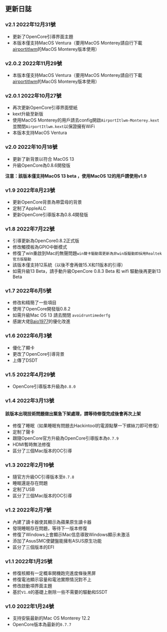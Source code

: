 ## 更新日誌

### v2.1 2022年12月31號
- 更新了OpenCore引導界面主題
- 本版本僅支持MacOS Ventura（要用MacOS Monterey請自行下載[airportitlwm](https://github.com/OpenIntelWireless/itlwm/releases/tag/v2.1.0)的MacOS Monterey版本使用）

### v2.0.2 2022年11月29號
- 本版本僅支持MacOS Ventura（要用MacOS Monterey請自行下載[airportitlwm](https://github.com/OpenIntelWireless/itlwm/releases/tag/v2.1.0)的MacOS Monterey版本使用）

### v2.0.1 2022年10月27號
- 再次更新OpenCore引導界面壁紙
- kext升級至新版
- 使用MacOS Monterey的用戶請去config開啟`AirportItlwm-Monterey.kext`並關閉`AirportItlwm.kext`以保證擁有WiFi
- 本版本支持MacOS Ventura

### v2.0 2022年10月18號
- 更新了新背景以符合 MacOS 13
- 升級OpenCore為0.8.6開發版

**注意：該版本僅支持MacOS 13 beta ，使用MacOS 12的用戶請使用v1.9**

### v1.9 2022年8月23號
- 更新OpenCore背景為帶雲母的背景
- 定制了AppleALC
- 更新OpenCore引導版本為0.8.4開發版

### v1.8 2022年7月22號
- 引導更新為OpenCore0.8.2正式版
- 修改觸摸板為GPIO中斷模式
- 修復了win重啟到Mac的無聲問題`win聲卡驅動需更新為非win版驅動即採用Realtek官方版驅動`
- 該版本僅支持12系統（以後不會再做15.X和11版本的引導）
- 如需升級13 Beta，請手動升級OpenCore 0.8.3 Beta  和 wifi 驅動後再更新13 Beta

### v1.7 2022年6月5號
- 修改和精簡了一些項目
- 使用了OpenCore開發版0.8.2
- 如需升級Mac OS 13 請去關閉 `avoidruntimederfg`
- 感謝大佬[Baio1977](https://github.com/Baio1977)的優化改進

### v1.6 2022年6月3號
- 優化了顯卡
- 更改了OpenCore引導背景
- 上傳了DSDT

### v1.5 2022年4月29號
- OpenCore引導版本升級為`0.8.0`


### v1.4 2022年3月13號
#### 該版本出現技術問題做出緊急下架處理，請等待修復完成後會再次上架
- 修復了睡眠（如果睡眠有問題去Hackintool的電源點擊一下螺絲刀即可修復）
- 定制了聲卡
- 跟隨OpenCore官方升級為OpenCore引導版本為`0.7.9`
- HDMI暫時無法修復
- 區分了三個Mac版本的OC引導

### v1.3 2022年2月19號
- 隨官方升級OC引導版本至`0.7.8`
- 睡眠還是存在問題
- 定制了USB
- 區分了三個Mac版本的OC引導

### v1.2 2022年2月7號
- 內建了讀卡器使其顯示為蘋果原生讀卡器
- 發現睡眠存在問題，等待下一版本修復
- 修復了Windows上會顯示Mac信息導致Windows顯示未激活
- 添加了AsusSMC使鍵盤能擁有ASUS原生功能
- 區分了三個版本的EFI

### v1.1 2022年1月25號
- 修復核顯有一定概率開機跑完進度條後黑屏
- 修復電池顯示容量和電池實際情況對不上
- 修改啟動項界面主題
- 基於`V1.0`的基礎上刪除一些不需要的驅動和SSDT

### v1.0 2022年1月24號
- 支持安裝最新的Mac OS Monterey 12.2
- OpenCore版本為最新的`0.7.7`
